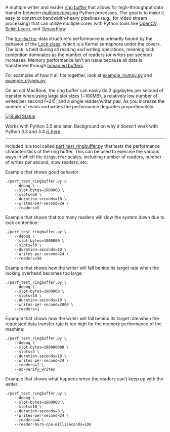 A multiple writer and reader [ring buffer](https://en.wikipedia.org/wiki/Circular_buffer) that allows for high-throughput data transfer between [multiproccessing](https://docs.python.org/3/library/multiprocessing.html) Python processes. The goal is to make it easy to construct bandwidth-heavy pipelines (e.g., for video stream processing) that can utilize multiple cores with Python tools like [OpenCV](http://docs.opencv.org/3.0-last-rst/doc/py_tutorials/py_video/py_table_of_contents_video/py_table_of_contents_video.html#py-table-of-content-video), [Scikit Learn](http://scikit-learn.org/stable/auto_examples/classification/plot_digits_classification.html), and [TensorFlow](https://www.tensorflow.org/versions/r0.10/tutorials/image_recognition/index.html).

The [`RingBuffer`](ringbuffer.py) data structure's performance is primarily bound by the behavior of the [Lock class](https://docs.python.org/3/library/multiprocessing.html#multiprocessing.Lock), which is a Kernel semaphore under the covers. The lock is held during all reading and writing operations, meaning lock contention dominates as the number of readers (or writes per second) increases. Memory performance isn't an issue because all data is transferred through [mmap'ed buffers](https://en.wikipedia.org/wiki/Mmap#Memory_visibility).

For examples of how it all fits together, look at [example_numpy.py](example_numpy.py) and [example_ctypes.py](example_ctypes.py).

On an old MacBook, the ring buffer can easily do 2 gigabytes per second of transfer when using large slot sizes (~100MB), a relatively low number of writes per second (~24), and a single reader/writer pair. As you increase the number of reads and writes the performance degrades proportionately.

[![Build Status](https://travis-ci.org/bslatkin/ringbuffer.svg?branch=master)](https://travis-ci.org/bslatkin/ringbuffer)

Works with Python 3.5 and later. Background on why it doesn't work with Python 3.3 and 3.4 [is here](http://bugs.python.org/issue15944).

---

Included is a tool called [perf_test_ringbuffer.py](perf_test_ringbuffer) that tests the performance characteristics of the ring buffer. This can be used to exercise the various ways in which the `RingBuffer` scales, including number of readers, number of writes per second, slow readers, etc.

Example that shows good behavior:

```
./perf_test_ringbuffer.py \
    --debug \
    --slot-bytes=1000000 \
    --slots=50 \
    --duration-seconds=10 \
    --writes-per-second=24 \
    --readers=5
```

Example that shows that too many readers will slow the system down due to lock contention:

```
./perf_test_ringbuffer.py \
    --debug \
    --slot-bytes=1000000 \
    --slots=50 \
    --duration-seconds=10 \
    --writes-per-second=24 \
    --readers=50
```

Example that shows how the writer will fall behind its target rate when the locking overhead becomes too large:

```
./perf_test_ringbuffer.py \
    --debug \
    --slot-bytes=1000000 \
    --slots=10 \
    --duration-seconds=10 \
    --writes-per-second=2000 \
    --readers=1
```


Example that shows how the writer will fall behind its target rate when the requested data transfer rate is too high for the memory performance of the machine:

```
./perf_test_ringbuffer.py \
    --debug \
    --slot-bytes=100000000 \
    --slots=3 \
    --duration-seconds=10 \
    --writes-per-second=24 \
    --readers=1 \
    --no-verify_writes
```

Example that shows what happens when the readers can't keep up with the writer:

```
./perf_test_ringbuffer.py \
    --debug \
    --slot-bytes=1000000 \
    --slots=10 \
    --duration-seconds=3 \
    --writes-per-second=24 \
    --readers=4 \
    --reader-burn-cpu-milliseconds=100
```
